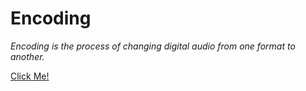 # Encoding

_Encoding is the process of changing digital audio from one format to another._

[Click Me!](https://www.youtube.com/watch?v=gFFjchNc4uw)
